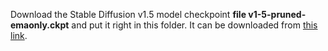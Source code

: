 Download the Stable Diffusion v1.5 model checkpoint **file v1-5-pruned-emaonly.ckpt** and put it right in this folder. It can be downloaded from [this link](https://huggingface.co/stable-diffusion-v1-5/stable-diffusion-v1-5/tree/main).
